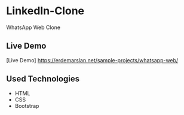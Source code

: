 # LinkedIn-Clone

WhatsApp Web Clone


## Live Demo

[Live Demo] https://erdemarslan.net/sample-projects/whatsapp-web/


## Used Technologies 

+ HTML
+ CSS
+ Bootstrap

